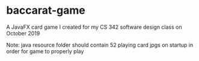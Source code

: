 # baccarat-game
A JavaFX card game I created for my CS 342 software design class on October 2019

Note: java resource folder should contain 52 playing card jpgs on startup in order for game to properly play
